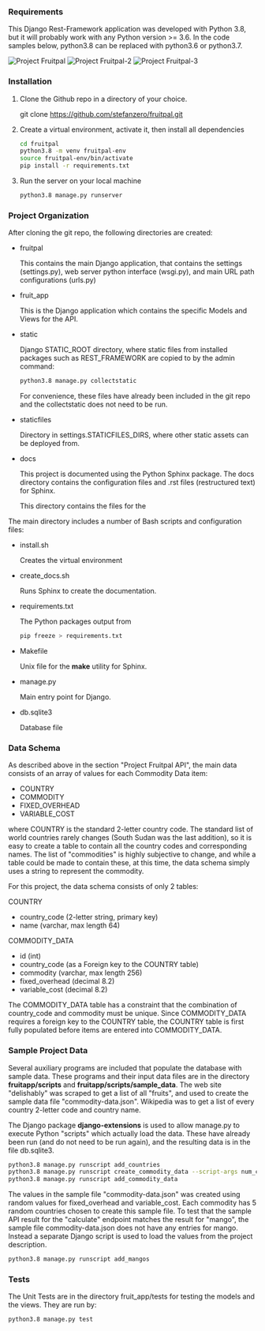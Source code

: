 ### Requirements

This Django Rest-Framework application was developed with Python 3.8, 
but it will probably work with any Python version >= 3.6.  In the code
samples below, python3.8 can be replaced with python3.6 or python3.7.

![Project Fruitpal](https://fruitpal.stefanzero.com/static/project-fruitpal.jpg "Project Fruitpal")
![Project Fruitpal-2](https://fruitpal.stefanzero.com/static/project-fruitpal-2.jpg "Project Fruitpal-2")
![Project Fruitpal-3](https://fruitpal.stefanzero.com/static/project-fruitpal-3.jpg "Project Fruitpal-3")

### Installation

1. Clone the Github repo in a directory of your choice.

   git clone https://github.com/stefanzero/fruitpal.git

2. Create a virtual environment, activate it, then install
all dependencies

    ```bash
    cd fruitpal
    python3.8 -m venv fruitpal-env
    source fruitpal-env/bin/activate
    pip install -r requirements.txt
    ```
   
3. Run the server on your local machine

    ```bash
   python3.8 manage.py runserver 
   ```    

### Project Organization

After cloning the git repo, the following directories are created:

* fruitpal
  
  This contains the main Django application, that contains the settings
  (settings.py), web server python interface (wsgi.py), and main 
  URL path configurations (urls.py)

* fruit_app

  This is the Django application which contains the specific Models and
  Views for the API.
  
* static

  Django STATIC_ROOT directory, where static files from installed 
  packages such as REST_FRAMEWORK are copied to by the admin command:
  
  ```bash
  python3.8 manage.py collectstatic
  ```  

  For convenience, these files have already been included in the git 
  repo and the collectstatic does not need to be run.
  
* staticfiles

  Directory in settings.STATICFILES_DIRS, where other static assets can
  be deployed from.  
   
* docs

  This project is documented using the Python Sphinx package.  The docs
  directory contains the configuration files and .rst files 
  (restructured text) for Sphinx.
  
  This directory contains the files for the
  
The main directory includes a number of Bash scripts and configuration
files:

* install.sh

  Creates the virtual environment
  
* create_docs.sh

  Runs Sphinx to create the documentation.  
  
* requirements.txt

  The Python packages output from
  
  ```bash
  pip freeze > requirements.txt
  ```  
* Makefile

  Unix file for the **make** utility for Sphinx.
  
* manage.py

  Main entry point for Django.  
  
* db.sqlite3

  Database file  
  
### Data Schema

As described above in the section "Project Fruitpal API", the main data
consists of an array of values for each Commodity Data item:

* COUNTRY
* COMMODITY
* FIXED_OVERHEAD
* VARIABLE_COST

where COUNTRY is the standard 2-letter country code.  The standard list
of world countries rarely changes (South Sudan was the last addition), 
so it is easy to create a table to contain all the country codes and 
corresponding names.  The list of "commodities" is highly subjective to
change, and while a table could be made to contain these, at this time,
the data schema simply uses a string to represent the commodity.

For this project, the data schema consists of only 2 tables:

COUNTRY
* country_code (2-letter string, primary key)
* name (varchar, max length 64)

COMMODITY_DATA
* id (int)
* country_code (as a Foreign key to the COUNTRY table)
* commodity (varchar, max length 256)
* fixed_overhead (decimal 8.2)
* variable_cost (decimal 8.2)

The COMMODITY_DATA table has a constraint that the combination of 
country_code and commodity must be unique.  Since COMMODITY_DATA 
requires a foreign key to the COUNTRY table, the COUNTRY table is first 
fully populated before items are entered into COMMODITY_DATA.  
  
  
### Sample Project Data

Several auxiliary programs are included that populate the database with
sample data.  These programs and their input data files are in the 
directory **fruitapp/scripts** and **fruitapp/scripts/sample_data**.  The
web site "delishably" was scraped to get a list of all "fruits", and 
used to create the sample data file "commodity-data.json".   Wikipedia
was to get a list of every country 2-letter code and country name.  


The Django package **django-extensions** is used to allow manage.py 
to execute Python "scripts" which actually load the data.  These have
already been run (and do not need to be run again), and the resulting
data is in the file db.sqlite3.

```bash
python3.8 manage.py runscript add_countries
python3.8 manage.py runscript create_commodity_data --script-args num_countries=5 num_fruits=40
python3.8 manage.py runscript add_commodity_data
```

The values in the sample file "commodity-data.json" was created using 
random values for fixed_overhead and variable_cost.  Each commodity has
5 random countries chosen to create this sample file.  To test that 
the sample API result for the "calculate" endpoint matches
the result for "mango", the sample file commodity-data.json does not 
have any entries for mango.  Instead a separate Django script is used 
to load the values from the project description.

```bash
python3.8 manage.py runscript add_mangos
```


### Tests

The Unit Tests are in the directory fruit_app/tests for testing the 
models and the views.  They are run by:

```bash
python3.8 manage.py test
```



